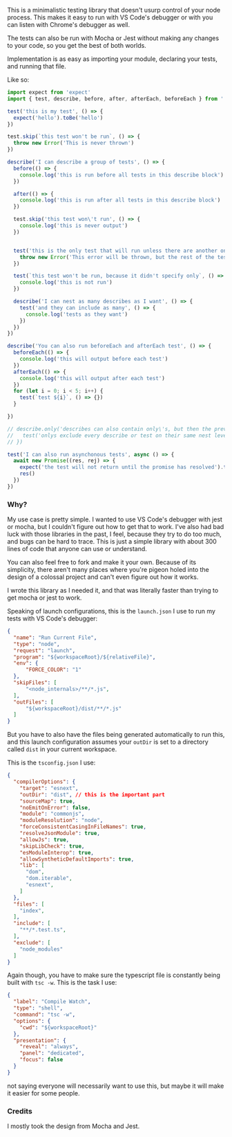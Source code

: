 This is a minimalistic testing library that doesn't usurp control of your node process. This makes it easy to run with VS Code's debugger or with you can listen with Chrome's debugger as well.

The tests can also be run with Mocha or Jest without making any changes to your code, so you get the best of both worlds.

Implementation is as easy as importing your module, declaring your tests, and running that file.

Like so:

```ts
import expect from 'expect'
import { test, describe, before, after, afterEach, beforeEach } from './tezt'

test('this is my test', () => {
  expect('hello').toBe('hello')
})

test.skip(`this test won't be run`, () => {
  throw new Error('This is never thrown')
})

describe('I can describe a group of tests', () => {
  before(() => {
    console.log('this is run before all tests in this describe block')
  })

  after(() => {
    console.log('this is run after all tests in this describe block')
  })

  test.skip('this test won\'t run', () => {
    console.log('this is never output')
  })


  test('this is the only test that will run unless there are another only\'s in the block', () => {
    throw new Error('This error will be thrown, but the rest of the tests will still run')
  })

  test(`this test won't be run, because it didn't specify only`, () => {
    console.log('this is not run')
  })

  describe('I can nest as many describes as I want', () => {
    test('and they can include as many', () => {
      console.log('tests as they want')
    })
  })
})

describe('You can also run beforeEach and afterEach test', () => {
  beforeEach(() => {
    console.log('this will output before each test')
  })
  afterEach(() => {
    console.log('this will output after each test')
  })
  for (let i = 0; i < 5; i++) {
    test(`test ${i}`, () => {})
  }

})

// describe.only('describes can also contain only\'s, but then the previous describe and previous tests would not run', () => {
//   test('onlys exclude every describe or test on their same nest level that don\'t include onlys', () => {})
// })

test('I can also run asynchonous tests', async () => {
  await new Promise((res, rej) => {
    expect('the test will not return until the promise has resolved').toBeTruthy()
    res()
  })
})
```

### Why?

My use case is pretty simple. I wanted to use VS Code's debugger with jest or mocha, but I couldn't figure out how to get that to work. I've also had bad luck with those libraries in the past, I feel, because they try to do too much, and bugs can be hard to trace. This is just a simple library with about 300 lines of code that anyone can use or understand.

You can also feel free to fork and make it your own. Because of its simplicity, there aren't many places where you're pigeon holed into the design of a colossal project and can't even figure out how it works.

I wrote this library as I needed it, and that was literally faster than trying to get mocha or jest to work.

Speaking of launch configurations, this is the `launch.json` I use to run my tests with VS Code's debugger:


```json
{
  "name": "Run Current File",
  "type": "node",
  "request": "launch",
  "program": "${workspaceRoot}/${relativeFile}",
  "env": {
      "FORCE_COLOR": "1"
  },
  "skipFiles": [
      "<node_internals>/**/*.js",
  ],
  "outFiles": [
      "${workspaceRoot}/dist/**/*.js"
  ]
}
```

But you have to also have the files being generated automatically to run this, and this launch configuration assumes your `outDir` is set to a directory called `dist` in your current workspace.

This is the `tsconfig.json` I use:

```json
{
  "compilerOptions": {
    "target": "esnext",
    "outDir": "dist", // this is the important part
    "sourceMap": true,
    "noEmitOnError": false,
    "module": "commonjs",
    "moduleResolution": "node",
    "forceConsistentCasingInFileNames": true,
    "resolveJsonModule": true,
    "allowJs": true,
    "skipLibCheck": true,
    "esModuleInterop": true,
    "allowSyntheticDefaultImports": true,
    "lib": [
      "dom",
      "dom.iterable",
      "esnext",
    ]
  },
  "files": [
    "index",
  ],
  "include": [
    "**/*.test.ts",
  ],
  "exclude": [
    "node_modules"
  ]
}
```

Again though, you have to make sure the typescript file is constantly being built with `tsc -w`. This is the task I use:

```json
{
  "label": "Compile Watch",
  "type": "shell",
  "command": "tsc -w",
  "options": {
    "cwd": "${workspaceRoot}"
  },
  "presentation": {
    "reveal": "always",
    "panel": "dedicated",
    "focus": false
  }
}
```

not saying everyone will necessarily want to use this, but maybe it will make it easier for some people.

### Credits

I mostly took the design from Mocha and Jest.